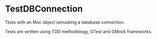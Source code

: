 # TestDBConnection

Tests with an Moc object simulating a database connection.

Tests are written using TDD methodology, GTest and GMock frameworks.
